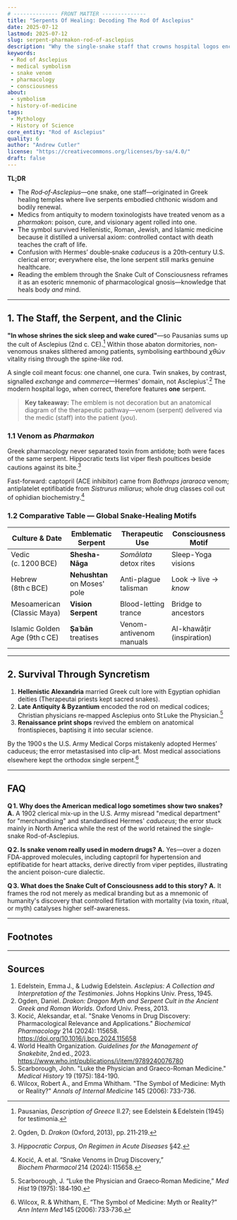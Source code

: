 ```yaml
---
# -------------- FRONT MATTER -------------- 
title: "Serpents Of Healing: Decoding The Rod Of Asclepius"
date: 2025-07-12
lastmod: 2025-07-12
slug: serpent-pharmakon-rod-of-asclepius
description: "Why the single-snake staff that crowns hospital logos encodes an ancient pharmacological theology in which venom and remedy are two coils of the same serpent."
keywords: 
 - Rod of Asclepius
 - medical symbolism
 - snake venom
 - pharmacology
 - consciousness
about: 
 - symbolism
 - history-of-medicine
tags: 
 - Mythology
 - History of Science
core_entity: "Rod of Asclepius"
quality: 6
author: "Andrew Cutler"
license: "https://creativecommons.org/licenses/by-sa/4.0/"
draft: false
---
```


**TL;DR**

- The *Rod‑of‑Asclepius*—one snake, one staff—originated in Greek healing temples where live serpents embodied chthonic wisdom and bodily renewal.  
- Medics from antiquity to modern toxinologists have treated venom as a *pharmakon*: poison, cure, and visionary agent rolled into one.  
- The symbol survived Hellenistic, Roman, Jewish, and Islamic medicine because it distilled a universal axiom: controlled contact with death teaches the craft of life.  
- Confusion with Hermes’ double‑snake *caduceus* is a 20th‑century U.S. clerical error; everywhere else, the lone serpent still marks genuine healthcare.  
- Reading the emblem through the Snake Cult of Consciousness reframes it as an esoteric mnemonic of pharmacological gnosis—knowledge that heals body *and* mind.  

---

## 1. The Staff, the Serpent, and the Clinic

**"In whose shrines the sick sleep and wake cured"**—so Pausanias sums up the cult of Asclepius (2nd c. CE).[^1] 
Within those abaton dormitories, non-venomous snakes slithered among patients, symbolising earthbound *χθών* vitality rising through the spine-like rod.

A single coil meant focus: one channel, one cura. Twin snakes, by contrast, signalled *exchange* and *commerce*—Hermes' domain, not Asclepius'.[^2] 
The modern hospital logo, when correct, therefore features **one** serpent.

> **Key takeaway:** The emblem is not decoration but an anatomical diagram of the therapeutic pathway—venom (serpent) delivered via the medic (staff) into the patient (*you*).

### 1.1 Venom as *Pharmakon*

Greek pharmacology never separated toxin from antidote; both were faces of the same serpent. 
Hippocratic texts list viper flesh poultices beside cautions against its bite.[^3]

Fast-forward: captopril (ACE inhibitor) came from *Bothrops jararaca* venom; antiplatelet eptifibatide from *Sistrurus miliarus*; whole drug classes coil out of ophidian biochemistry.[^4]

### 1.2 Comparative Table — Global Snake-Healing Motifs

| Culture & Date | Emblematic Serpent | Therapeutic Use | Consciousness Motif |
|---------------|-------------------|-----------------|---------------------|
| Vedic (c. 1200 BCE) | **Shesha-Nāga** | *Somālata* detox rites | Sleep-Yoga visions |
| Hebrew (8th c BCE) | **Nehushtan** on Moses' pole | Anti-plague talisman | Look → live → *know* |
| Mesoamerican (Classic Maya) | **Vision Serpent** | Blood-letting trance | Bridge to ancestors |
| Islamic Golden Age (9th c CE) | **Ṣaʿbān** treatises | Venom-antivenom manuals | Al-khawāṭir (inspiration) |

---

## 2.  Survival Through Syncretism

1. **Hellenistic Alexandria** married Greek cult lore with Egyptian ophidian deities (Therapeutai priests kept sacred snakes).  
2. **Late Antiquity & Byzantium** encoded the rod on medical codices; Christian physicians re‑mapped Asclepius onto St Luke the Physician.[^5]  
3. **Renaissance print shops** revived the emblem on anatomical frontispieces, baptising it into secular science.  

By the 1900 s the U.S. Army Medical Corps mistakenly adopted Hermes’ caduceus; the error metastasised into clip‑art. Most medical associations elsewhere kept the orthodox single serpent.[^6]

---

## FAQ

**Q 1. Why does the American medical logo sometimes show two snakes?** 
**A.** A 1902 clerical mix-up in the U.S. Army misread "medical department" for "merchandising" and standardised Hermes' *caduceus*; the error stuck mainly in North America while the rest of the world retained the single-snake Rod-of-Asclepius. 

**Q 2. Is snake venom really used in modern drugs?** 
**A.** Yes—over a dozen FDA-approved molecules, including captopril for hypertension and eptifibatide for heart attacks, derive directly from viper peptides, illustrating the ancient poison-cure dialectic. 

**Q 3. What does the Snake Cult of Consciousness add to this story?** 
**A.** It frames the rod not merely as medical branding but as a mnemonic of humanity's discovery that controlled flirtation with mortality (via toxin, ritual, or myth) catalyses higher self-awareness. 

---

## Footnotes

[^1]: Pausanias, *Description of Greece* II.27; see Edelstein & Edelstein (1945) for testimonia.  
[^2]: Ogden, D. *Drakon* (Oxford, 2013), pp. 211‑219.  
[^3]: *Hippocratic Corpus*, *On Regimen in Acute Diseases* §42.  
[^4]: Kocić, A. et al. “Snake Venoms in Drug Discovery,” *Biochem Pharmacol* 214 (2024): 115658.  
[^5]: Scarborough, J. “Luke the Physician and Graeco‑Roman Medicine,” *Med Hist* 19 (1975): 184‑190.  
[^6]: Wilcox, R. & Whitham, E. “The Symbol of Medicine: Myth or Reality?” *Ann Intern Med* 145 (2006): 733‑736.

---

## Sources

1. Edelstein, Emma J., & Ludwig Edelstein. *Asclepius: A Collection and Interpretation of the Testimonies*. Johns Hopkins Univ. Press, 1945. 
2. Ogden, Daniel. *Drakon: Dragon Myth and Serpent Cult in the Ancient Greek and Roman Worlds*. Oxford Univ. Press, 2013. 
3. Kocić, Aleksandar, et al. "Snake Venoms in Drug Discovery: Pharmacological Relevance and Applications." *Biochemical Pharmacology* 214 (2024): 115658. https://doi.org/10.1016/j.bcp.2024.115658 
4. World Health Organization. *Guidelines for the Management of Snakebite*, 2nd ed., 2023. https://www.who.int/publications/i/item/9789240076780 
5. Scarborough, John. "Luke the Physician and Graeco-Roman Medicine." *Medical History* 19 (1975): 184-190. 
6. Wilcox, Robert A., and Emma Whitham. "The Symbol of Medicine: Myth or Reality?" *Annals of Internal Medicine* 145 (2006): 733-736. 
